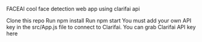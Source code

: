 FACEAI
cool face detection web app using clarifai api

Clone this repo
Run npm install
Run npm start
You must add your own API key in the src/App.js file to connect to Clarifai.
You can grab Clarifai API key here

